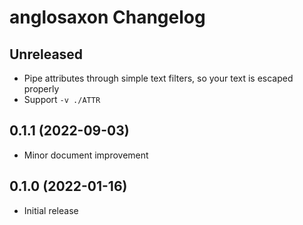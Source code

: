 # anglosaxon Changelog

## Unreleased

* Pipe attributes through simple text filters, so your text is escaped properly
* Support `-v ./ATTR`

## 0.1.1 (2022-09-03)

* Minor document improvement

## 0.1.0 (2022-01-16)

* Initial release
